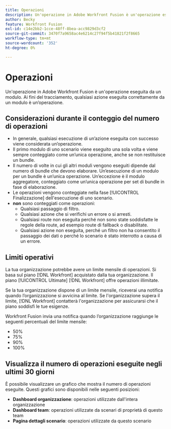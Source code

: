 ```yaml
---
title: Operazioni
description: Un'operazione in Adobe Workfront Fusion è un'operazione eseguita da un modulo. Ai fini del tracciamento, qualsiasi azione eseguita correttamente da un modulo è un’operazione.
author: Becky
feature: Workfront Fusion
exl-id: c14e2bb2-1cce-48ff-8bea-acc9829d3cf2
source-git-commit: 3470f7a9658ac4e6214c27f94f5b41821f2f8665
workflow-type: tm+mt
source-wordcount: '352'
ht-degree: 0%

---
```


# Operazioni

Un&#39;operazione in Adobe Workfront Fusion è un&#39;operazione eseguita da un modulo. Ai fini del tracciamento, qualsiasi azione eseguita correttamente da un modulo è un’operazione.

## Considerazioni durante il conteggio del numero di operazioni

* In generale, qualsiasi esecuzione di un’azione eseguita con successo viene considerata un’operazione.
* Il primo modulo di uno scenario viene eseguito una sola volta e viene sempre conteggiato come un’unica operazione, anche se non restituisce un bundle.
* Il numero di volte in cui gli altri moduli vengono eseguiti dipende dal numero di bundle che devono elaborare.  Un’esecuzione di un modulo per un bundle è un’unica operazione. Un’eccezione è il modulo aggregatore, conteggiato come un’unica operazione per set di bundle in fase di elaborazione.
* Le operazioni vengono conteggiate nella fase [!UICONTROL Finalizzazione] dell&#39;esecuzione di uno scenario.
* **non** sono conteggiati come operazioni:
   * Qualsiasi passaggio di filtro.
   * Qualsiasi azione che si verifichi un errore o si arresti.
   * Qualsiasi route non eseguita perché non sono state soddisfatte le regole della route, ad esempio route di fallback o disabilitate.
   * Qualsiasi azione non eseguita, perché un filtro non ha consentito il passaggio dei dati o perché lo scenario è stato interrotto a causa di un errore.

## Limiti operativi

La tua organizzazione potrebbe avere un limite mensile di operazioni. Si basa sul piano [!DNL Workfront] acquistato dalla tua organizzazione. Il piano [!UICONTROL Ultimate] [!DNL Workfront] offre operazioni illimitate.

Se la tua organizzazione dispone di un limite mensile, riceverai una notifica quando l’organizzazione si avvicina al limite. Se l&#39;organizzazione supera il limite, [!DNL Workfront] contatterà l&#39;organizzazione per assicurarsi che il piano soddisfi le tue esigenze.

Workfront Fusion invia una notifica quando l’organizzazione raggiunge le seguenti percentuali del limite mensile:

* 50%
* 75%
* 90%
* 100%

## Visualizza il numero di operazioni eseguite negli ultimi 30 giorni

È possibile visualizzare un grafico che mostra il numero di operazioni eseguite. Questi grafici sono disponibili nelle seguenti posizioni:

* **Dashboard organizzazione**: operazioni utilizzate dall&#39;intera organizzazione
* **Dashboard team**: operazioni utilizzate da scenari di proprietà di questo team
* **Pagina dettagli scenario**: operazioni utilizzate da questo scenario
